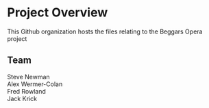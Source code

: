 # Project Overview

This Github organization hosts the files relating to the Beggars Opera project

## Team

Steve Newman  
Alex Wermer-Colan  
Fred Rowland  
Jack Krick  

